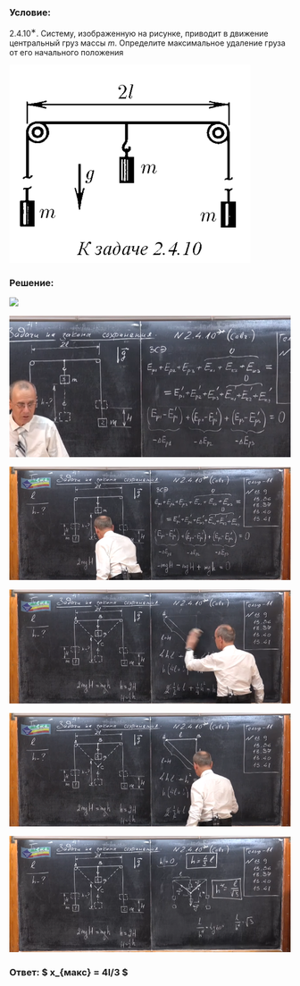 ###  Условие: 

$2.4.10^{∗}.$ Систему, изображенную на рисунке, приводит в движение центральный груз массы $m$. Определите максимальное удаление груза от его начального положения 

![|432x354, 67%](../../img/2.4.10/statement.png) 

###  Решение: 

![](https://www.youtube.com/embed/DG2Yx2AqPQM?t=994) 

![|639x320, 67%](../../img/2.4.10/01.png) 

![|930x375, 67%](../../img/2.4.10/02.png) 

![|930x376, 67%](../../img/2.4.10/03.png) 

![|930x376, 67%](../../img/2.4.10/04.png) 

![|930x383, 67%](../../img/2.4.10/05.png) 

###  Ответ: $ x_{макс} = 4l/3 $ 
